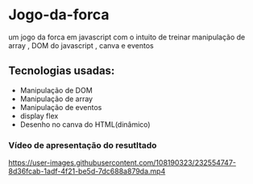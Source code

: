 # Jogo-da-forca 
um jogo da forca em javascript com o intuito de treinar manipulação de array , DOM do javascript , canva e eventos


## Tecnologias usadas:
- Manipulação de DOM
- Manipulação de array
- Manipulação de eventos
- display flex
- Desenho no canva do HTML(dinâmico)

### Vídeo de apresentação do resutltado

https://user-images.githubusercontent.com/108190323/232554747-8d36fcab-1adf-4f21-be5d-7dc688a879da.mp4
